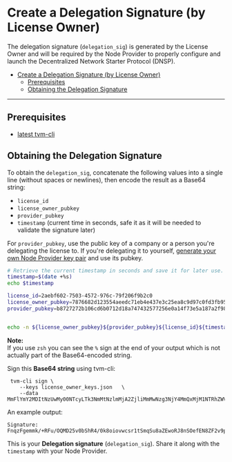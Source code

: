 # Create a Delegation Signature (by License Owner)

The delegation signature (`delegation_sig`) is generated by the License Owner and will be required by the Node Provider to properly configure and launch the Decentralized Network Starter Protocol (DNSP).

- [Create a Delegation Signature (by License Owner)](#create-a-delegation-signature-by-license-owner)
  - [Prerequisites](#prerequisites)
  - [Obtaining the Delegation Signature](#obtaining-the-delegation-signature)

---
## Prerequisites

- [latest tvm-cli](https://github.com/tvmlabs/tvm-sdk/releases)


## Obtaining the Delegation Signature

To obtain the `delegation_sig`, concatenate the following values into a single line (without spaces or newlines), then encode the result as a Base64 string:

- `license_id`
- `license_owner_pubkey`
- `provider_pubkey`
- `timestamp` (current time in seconds, safe it as it will be needed to validate the signature later) 

For `provider_pubkey`, use the public key of a company or a person you're delegating the license to.
If you're delegating it to yourself, [generate your own Node Provider key pair](../README.md/#generate-a-node-provider-key-pair) and use its pubkey.

```bash
# Retrieve the current timestamp in seconds and save it for later use.
timestamp=$(date +%s) 
echo $timestamp

license_id=2aebf602-7503-4572-976c-79f206f9b2c0
license_owner_pubkey=7876682d123554aeedc71eb4e437e3c25ea8c9d97c0fd3fb9521061d6f494cdc
provider_pubkey=b8727272b106cd6b0712d18a747432577256e0a14f73e5a187a2f98e175034fc


echo -n ${license_owner_pubkey}${provider_pubkey}${license_id}${timestamp} | base64 -w 0
```

**Note:**  
If you use `zsh` you can see the `%` sign at the end of your output which is not actually part of the Base64-encoded string.

Sign this **Base64 string** using tvm-cli:

```
 tvm-cli sign \
    --keys license_owner_keys.json   \
    --data MmFlYmY2MDItNzUwMy00NTcyLTk3NmMtNzlmMjA2ZjliMmMwNzg3NjY4MmQxMjM1NTRhZWVkYzcxZWI0ZTQzN2UzYzI1ZWE4YzlkOTdjMGZkM2ZiOTUyMTA2MWQ2ZjQ5NGNkY2I4NzI3MjcyYjEwNmNkNmIwNzEyZDE4YTc0NzQzMjU3NzI1NmUwYTE0ZjczZTVhMTg3YTJmOThlMTc1MDM0ZmMxNzQ0MDMyMTg1
```

An example output:

```
Signature: FnqzFgemmk/+RFu/OQMD25v0bShR4/0k8oiovwcsr1tSmqSu8aZEwoRJ8nSOefEN8ZF2v9pvEqI8moY6pqamAQ==
```

This is your **Delegation signature** (`delegation_sig`).
Share it along with the `timestamp` with your Node Provider.

